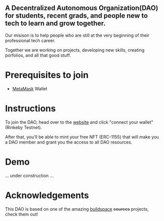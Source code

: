 
## A Decentralized Autonomous Organization(DAO) for students, recent grads, and people new to tech to learn and grow together.

Our misison is to help people who are still at the very beginning of their professional tech career. 

Together we are working on projects, developing new skills, creating porfolios, and all that good stuff.

# Prerequisites to join
- [MetaMask](https://metamask.io/) Wallet

# Instructions
To join the DAO, head over to the [website](https://dao-one.vercel.app/) and click "connect your wallet" (Rinkeby Testnet).

After that, you'll be able to mint your free NFT (ERC-1155) that will make you a DAO member and grant you the access to all DAO resources.

# Demo
... under construction ...

# Acknowledgements
This DAO is based on one of the amazing [buildspace](https://buildspace.so/) ~~cources~~ projects, check them out!
